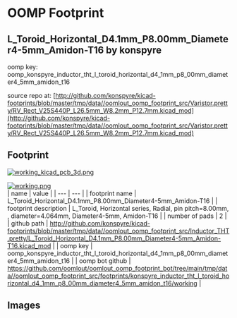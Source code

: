 # OOMP Footprint  
## L_Toroid_Horizontal_D4.1mm_P8.00mm_Diameter4-5mm_Amidon-T16  by konspyre  
  
oomp key: oomp_konspyre_inductor_tht_l_toroid_horizontal_d4_1mm_p8_00mm_diameter4_5mm_amidon_t16  
  
source repo at: [http://github.com/konspyre/kicad-footprints/blob/master/tmp/data//oomlout_oomp_footprint_src/Varistor.pretty/RV_Rect_V25S440P_L26.5mm_W8.2mm_P12.7mm.kicad_mod](http://github.com/konspyre/kicad-footprints/blob/master/tmp/data//oomlout_oomp_footprint_src/Varistor.pretty/RV_Rect_V25S440P_L26.5mm_W8.2mm_P12.7mm.kicad_mod)  
## Footprint  
  
[![working_kicad_pcb_3d.png](working_kicad_pcb_3d_600.png)](working_kicad_pcb_3d.png)  
  
[![working.png](working_600.png)](working.png)  
| name | value | 
| --- | --- | 
| footprint name | L_Toroid_Horizontal_D4.1mm_P8.00mm_Diameter4-5mm_Amidon-T16 | 
| footprint description | L_Toroid, Horizontal series, Radial, pin pitch=8.00mm, , diameter=4.064mm, Diameter4-5mm, Amidon-T16 | 
| number of pads | 2 | 
| github path | http://github.com/konspyre/kicad-footprints/blob/master/tmp/data//oomlout_oomp_footprint_src/Inductor_THT.pretty/L_Toroid_Horizontal_D4.1mm_P8.00mm_Diameter4-5mm_Amidon-T16.kicad_mod | 
| oomp key | oomp_konspyre_inductor_tht_l_toroid_horizontal_d4_1mm_p8_00mm_diameter4_5mm_amidon_t16 | 
| oomp bot github | https://github.com/oomlout/oomlout_oomp_footprint_bot/tree/main/tmp/data//oomlout_oomp_footprint_src/footprints/konspyre_inductor_tht_l_toroid_horizontal_d4_1mm_p8_00mm_diameter4_5mm_amidon_t16/working | 
## Images  
